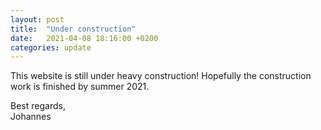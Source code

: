 ```yaml
---
layout: post
title:  "Under construction"
date:   2021-04-08 18:16:00 +0200
categories: update
---
```

This website is still under heavy construction! Hopefully the construction work is finished by summer 2021.

Best regards,  
Johannes